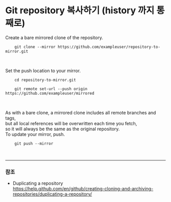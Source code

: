 # Git repository 복사하기 (history 까지 통째로)

Create a bare mirrored clone of the repository.

        git clone --mirror https://github.com/exampleuser/repository-to-mirror.git
<br>

Set the push location to your mirror.

        cd repository-to-mirror.git
        
        git remote set-url --push origin https://github.com/exampleuser/mirrored
<br>

As with a bare clone, a mirrored clone includes all remote branches and tags,<br>
but all local references will be overwritten each time you fetch,<br> 
so it will always be the same as the original repository.<br>
To update your mirror, push.

        git push --mirror
<br>

***

### 참조
* Duplicating a repository<br>
<https://help.github.com/en/github/creating-cloning-and-archiving-repositories/duplicating-a-repository/>